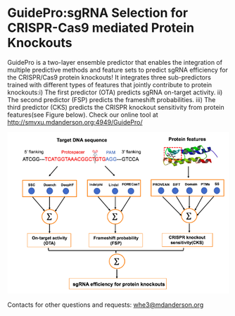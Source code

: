 # GuidePro:sgRNA Selection for CRISPR-Cas9 mediated Protein Knockouts

GuidePro is a two-layer ensemble predictor that enables the integration of multiple predictive methods and feature sets to predict sgRNA efficiency for the CRISPR/Cas9 protein knockouts! It integrates three sub-predictors trained with different types of features that jointly contribute to protein knockouts:i) The first predictor (OTA) predicts sgRNA on-target activity. ii) The second predictor (FSP) predicts the frameshift probabilities. iii) The third predictor (CKS) predicts the CRISPR knockout sensitivity from protein features(see Figure below). Check our online tool at http://smvxu.mdanderson.org:4949/GuidePro/

![](Figures/Workflow.png)

Contacts for other questions and requests: 
whe3@mdanderson.org

